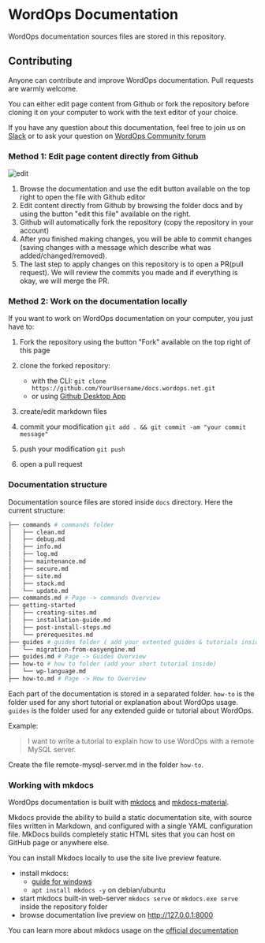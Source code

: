 # WordOps Documentation

WordOps documentation sources files are stored in this repository.

## Contributing

Anyone can contribute and improve WordOps documentation. Pull requests are warmly welcome.

You can either edit page content from Github or fork the repository before cloning it on your computer to work with the text editor of your choice.

If you have any question about this documentation, feel free to join us on [Slack](https://community.wordops.io/slack) or to ask your question on [WordOps Community forum](https://community.wordops.net/)

### Method 1: Edit page content directly from Github

![edit](https://img.virtubox.net/images/2019/03/29/image.png)

1. Browse the documentation and use the edit button available on the top right to open the file with Github editor
2. Edit content directly from Github by browsing the folder docs and by using the button "edit this file" available on the right.
3. Github will automatically fork the repository (copy the repository in your account)
4. After you finished making changes, you will be able to commit changes (saving changes with a message which describe what was added/changed/removed).
5. The last step to apply changes on this repository is to open a PR(pull request). We will review the commits you made and if everything is okay, we will merge the PR.

### Method 2: Work on the documentation locally

If you want to work on WordOps documentation on your computer, you just have to:

1. Fork the repository using the button "Fork" available on the top right of this page
2. clone the forked repository:

    - with the CLI: `git clone https://github.com/YourUsername/docs.wordops.net.git`
    - or using [Github Desktop App](https://desktop.github.com/)

3. create/edit markdown files
4. commit your modification `git add . && git commit -am "your commit message"`
5. push your modification `git push`
6. open a pull request

### Documentation structure

Documentation source files are stored inside `docs` directory.
Here the current structure:

```bash
├── commands # commands folder
│   ├── clean.md
│   ├── debug.md
│   ├── info.md
│   ├── log.md
│   ├── maintenance.md
│   ├── secure.md
│   ├── site.md
│   ├── stack.md
│   └── update.md
├── commands.md # Page -> commands Overview
├── getting-started
│   ├── creating-sites.md
│   ├── installation-guide.md
│   ├── post-install-steps.md
│   └── prerequesites.md
├── guides # guides folder ( add your extented guides & tutorials inside)
│   └── migration-from-easyengine.md
├── guides.md # Page -> Guides Overview
├── how-to # how to folder (add your short tutorial inside)
│   └── wp-language.md
├── how-to.md # Page -> How to Overview
```

Each part of the documentation is stored in a separated folder. `how-to` is the folder used for any short tutorial or explanation about WordOps usage. `guides` is the folder used for any extended guide or tutorial about WordOps.

Example:

> I want to write a tutorial to explain how to use WordOps with a remote MySQL server.

Create the file remote-mysql-server.md in the folder `how-to`.


### Working with mkdocs

WordOps documentation is built with [mkdocs](https://github.com/mkdocs/mkdocs) and [mkdocs-material](https://github.com/squidfunk/mkdocs-material).

Mkdocs provide the ability to build a static documentation site, with source files written in Markdown, and configured with a single YAML configuration file.
MkDocs builds completely static HTML sites that you can host on GitHub page or anywhere else.

You can install Mkdocs locally to use the site live preview feature.

- install mkdocs:
  - [guide for windows](https://gist.github.com/VirtuBox/2f149ce45e2449c36f18cb634243fe90)
  - `apt install mkdocs -y` on debian/ubuntu
- start mkdocs built-in web-server  `mkdocs serve` or `mkdocs.exe serve` inside the repository folder
- browse documentation live preview on http://127.0.0.1:8000

You can learn more about mkdocs usage on the [official documentation](https://www.mkdocs.org/user-guide/writing-your-docs/)